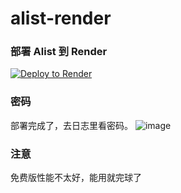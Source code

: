 # alist-render

  ### 部署 Alist 到 Render
[![Deploy to Render](https://render.com/images/deploy-to-render-button.svg)](https://render.com/deploy)

### 密码
部署完成了，去日志里看密码。
![image](https://user-images.githubusercontent.com/8290380/225863797-5ba52169-6c37-4826-a775-d4b7770926da.png)

### 注意
免费版性能不太好，能用就完球了

